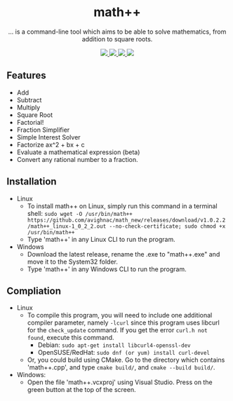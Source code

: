 <h1 align="center">math++</h1>

<div align="center">
 <p>... is a command-line tool which aims to be able to solve mathematics, from addition to square roots.</p>
  <a href="https://github.com/avighnac/math_new/releases">
    <img src="https://img.shields.io/github/v/release/avighnac/math_new?include_prereleases&label=Latest%20Release" />
  </a>
  <a href="https://github.com/avighnac/math_new/actions/workflows/mathpp-tests.yml">
    <img src="https://github.com/avighnac/math_new/actions/workflows/mathpp-tests.yml/badge.svg?branch=main" />
  </a>
  <a href="https://github.com/avighnac/math_new/actions/workflows/codeql-analysis.yml">
    <img src="https://github.com/avighnac/math_new/actions/workflows/codeql-analysis.yml/badge.svg" />
  </a>
 <a href="https://github.com/avighnac/math_new/actions/workflows/linter.yml">
  <img src="https://github.com/avighnac/math_new/workflows/Lint%20Code%20Base/badge.svg" />
 </a>
</div>

## Features

- Add
- Subtract
- Multiply
- Square Root
- Factorial!
- Fraction Simplifier
- Simple Interest Solver
- Factorize ax^2 + bx + c
- Evaluate a mathematical expression (beta)
- Convert any rational number to a fraction.

## Installation

* Linux
  * To install math++ on Linux, simply run this command in a terminal shell: `sudo wget -O /usr/bin/math++ https://github.com/avighnac/math_new/releases/download/v1.0.2.2/math++_linux-1_0_2_2.out --no-check-certificate; sudo chmod +x /usr/bin/math++`
  * Type 'math++' in any Linux CLI to run the program.
* Windows
  * Download the latest release, rename the .exe to "math++.exe" and move it to the System32 folder.
  * Type 'math++' in any Windows CLI to run the program.

## Compliation

* Linux
  * To compile this program, you will need to include one additional compiler parameter, namely `-lcurl` since this program uses libcurl for the `check_update` command. If you get the error `curl.h not found`, execute this command.
    * Debian: `sudo apt-get install libcurl4-openssl-dev`
    * OpenSUSE/RedHat: `sudo dnf (or yum) install curl-devel`
  * Or, you could build using CMake. Go to the directory which contains 'math++.cpp', and type `cmake build/`, and `cmake --build build/`.
* Windows:
  * Open the file 'math++.vcxproj' using Visual Studio. Press on the green button at the top of the screen.
